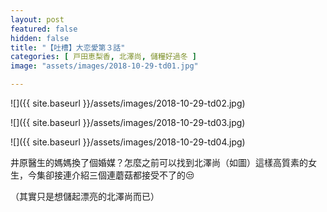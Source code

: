 ```yaml
---
layout: post
featured: false
hidden: false
title: "【吐槽】大恋愛第３話"
categories: [ 戸田恵梨香, 北澤尚, 儲糧好過冬 ]
image: "assets/images/2018-10-29-td01.jpg"

---
```

![]({{ site.baseurl }}/assets/images/2018-10-29-td02.jpg)

![]({{ site.baseurl }}/assets/images/2018-10-29-td03.jpg)

![]({{ site.baseurl }}/assets/images/2018-10-29-td04.jpg)

井原醫生的媽媽換了個婚媒？怎麼之前可以找到北澤尚（如圖）這樣高質素的女生，今集卻接連介紹三個連蘑菇都接受不了的😒

（其實只是想儲起漂亮的北澤尚而已）
